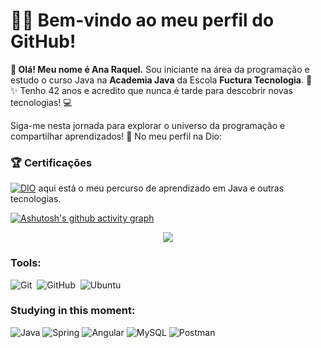 # 👩‍💻 Bem-vindo ao meu perfil do GitHub! 

**🎉 Olá! Meu nome é Ana Raquel.**
Sou iniciante na área da programação e estudo o curso Java na **Academia Java** da Escola **Fuctura Tecnologia**. 🚀  
✨ Tenho 42 anos e acredito que nunca é tarde para descobrir novas tecnologias! 💻  

Siga-me nesta jornada para explorar o universo da programação e compartilhar aprendizados! 🌟
No meu perfil na Dio:
### 🏆 Certificações  
[![DIO](https://img.shields.io/badge/DIO-Profile-blue)](https://www.dio.me/users/anaraquel00)   aqui está o meu percurso de aprendizado em Java e outras tecnologias.

[![Ashutosh's github activity graph](https://github-readme-activity-graph.vercel.app/graph?username=anaraquel00&bg_color=#0000CD&color=15e5a6&line=07e9a5&point=0a855c&area=true&hide_border=true)](https://github.com/ashutosh00710/github-readme-activity-graph)

<p align="center">
  <img src="https://github-profile-trophy.vercel.app/?username=anaraquel00&theme=dracula&row=2&no-bg=true&column=3&margin-w=15&margin-h=15" />
</p>


### Tools:
![Git](https://img.shields.io/badge/-Git-0D1117?style=for-the-badge&logo=git&labelColor=0D1117)&nbsp;
![GitHub](https://img.shields.io/badge/-GitHub-0D1117?style=for-the-badge&logo=github&labelColor=0D1117)&nbsp;
![Ubuntu](https://img.shields.io/badge/-Ubuntu-0D1117?style=for-the-badge&logo=ubuntu&labelColor=0D1117)&nbsp;
 

### Studying in this moment:
![Java](https://img.shields.io/badge/Java-17-%23ED8B00?logo=openjdk)
![Spring](https://img.shields.io/badge/Spring_Boot-3.1.5-%236DB33F?logo=spring)
![Angular](https://img.shields.io/badge/Angular-15-%23DD0031?logo=angular)
![MySQL](https://img.shields.io/badge/MySQL-8.0-%234479A1?logo=mysql)
![Postman](https://img.shields.io/badge/Postman-API_Testing-%23FF6C37?logo=postman)

